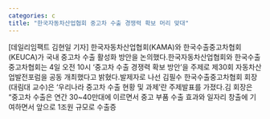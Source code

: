 ```yaml
---
categories: c
title: "한국자동차산업협회 중고차 수출 경쟁력 확보 머리 맞대"
---
```

[데일리임팩트 김현일 기자] 한국자동차산업협회(KAMA)와 한국수출중고차협회(KEUCA)가 국내 중고차 수출 활성화 방안을 논의했다.한국자동차산업협회와 한국수출중고차협회는 4일 오전 10시 ‘중고차 수출 경쟁력 확보 방안’을 주제로 제30회 자동차산업발전포럼을 공동 개최했다고 밝혔다.발제자로 나선 김필수 한국수출중고차협회 회장(대림대 교수)은 ‘우리나라 중고차 수출 현황 및 과제’란 주제발표를 가졌다.김 회장은 “중고차 수출은 연간 30~40만대에 이르면서 중고 부품 수출 효과와 일자리 창출에 기여하면서 앞으로 1조원 규모로 수출증